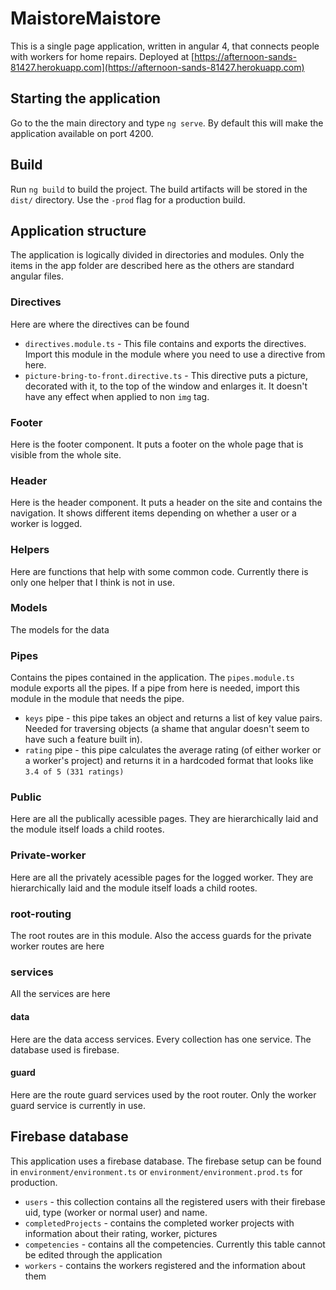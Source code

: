 # MaistoreMaistore

This is a single page application, written in angular 4, that connects people with workers for home repairs.
Deployed at [https://afternoon-sands-81427.herokuapp.com](https://afternoon-sands-81427.herokuapp.com)

## Starting the application

Go to the the main directory and type `ng serve`. By default this will make the application available on port 4200. 

## Build

Run `ng build` to build the project. The build artifacts will be stored in the `dist/` directory. Use the `-prod` flag for a production build.

## Application structure

The application is logically divided in directories and modules. Only the items in the app folder are described here as the others are standard angular files.

### Directives

Here are where the directives can be found

- `directives.module.ts` - This file contains and exports the directives. Import this module in the module where you need to use a directive from here.
- `picture-bring-to-front.directive.ts` - This directive puts a picture, decorated with it, to the top of the window and enlarges it. It doesn't have any effect when applied to non `img` tag.

### Footer

Here is the footer component. It puts a footer on the whole page that is visible from the whole site.

### Header

Here is the header component. It puts a header on the site and contains the navigation. It shows different items depending on whether a user or a worker is logged. 

### Helpers

Here are functions that help with some common code. Currently there is only one helper that I think is not in use.

### Models

The models for the data

### Pipes

Contains the pipes contained in the application. The `pipes.module.ts` module exports all the pipes. If a pipe from here is needed, import this module in the module that needs the pipe.

- `keys` pipe - this pipe takes an object and returns a list of key value pairs. Needed for traversing objects (a shame that angular doesn't seem to have such a feature built in).
- `rating` pipe - this pipe calculates the average rating (of either worker or a worker's project) and returns it in a hardcoded format that looks like `3.4 of 5 (331 ratings)`

### Public

Here are all the publically acessible pages. They are hierarchically laid and the module itself loads a child rootes.

### Private-worker

Here are all the privately acessible pages for the logged worker. They are hierarchically laid and the module itself loads a child rootes.

### root-routing

The root routes are in this module. Also the access guards for the private worker routes are here

### services

All the services are here

#### data 

Here are the data access services. Every collection has one service. The database used is firebase. 

#### guard

Here are the route guard services used by the root router. Only  the worker guard service is currently in use.

## Firebase database

This application uses a firebase database. The firebase setup can be found in `environment/environment.ts` or `environment/environment.prod.ts` for production.

- `users` - this collection contains all the registered users with their firebase uid, type (worker or normal user) and name.
- `completedProjects` - contains the completed worker projects with information about their rating, worker, pictures
- `competencies` - contains all the competencies. Currently this table cannot be edited through the application
- `workers` - contains the workers registered and the information about them

